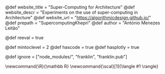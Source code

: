 <!--
Add here global page variables to use throughout your
website.
The website_* must be defined for the RSS to work
-->
@def website_title = "Super-Computing for Architecture"
@def website_descr = "Experiments on the use of super-computing in Architecture"
@def website_url   = "https://algorithmicdesign.github.io/"
@def prepath = "SupercomputingKhepri"
@def author = "António Menezes Leitão"

@def reeval = true

@def mintoclevel = 2
@def hascode = true
@def hasplotly = true
<!--
Add here files or directories that should be ignored by Franklin, otherwise
these files might be copied and, if markdown, processed by Franklin which
you might not want. Indicate directories by ending the name with a `/`.
-->
@def ignore = ["node_modules/", "franklin", "franklin.pub"]

<!--
Add here global latex commands to use throughout your
pages. It can be math commands but does not need to be.
For instance:
* \newcommand{\phrase}{This is a long phrase to copy.}
-->
\newcommand{\R}{\mathbb R}
\newcommand{\scal}[1]{\langle #1 \rangle}
